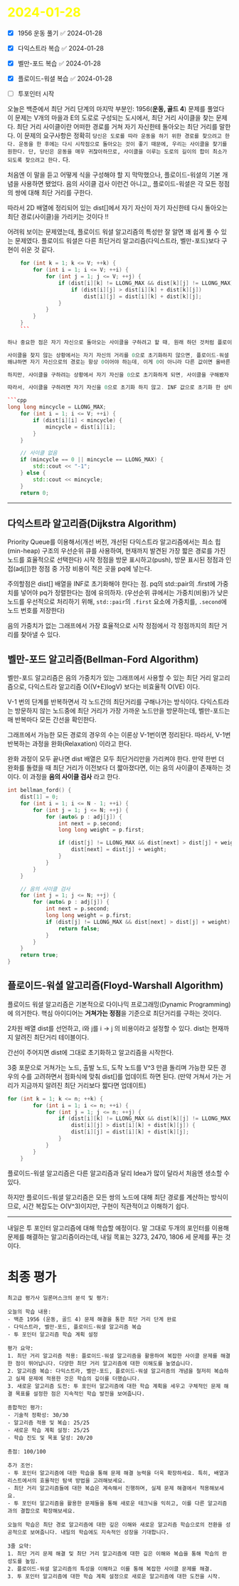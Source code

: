 # <span style="color:yellow">2024-01-28</span>

- [x] 1956 운동 풀기 ✅ 2024-01-28
- [x] 다익스트라 복습 ✅ 2024-01-28
- [x] 벨만-포드 복습 ✅ 2024-01-28
- [x] 플로이드-워셜 복습 ✅ 2024-01-28
- [ ] 투포인터 시작


오늘은 백준에서 최단 거리 단계의 마지막 부분인: 1956(**운동, 골드 4**) 문제를 풀었다 
이 문제는 V개의 마을과 E의 도로로 구성되는 도시에서, 최단 거리 사이클을 찾는 문제다.
최단 거리 사이클이란 어떠한 경로를 거쳐 자기 자신한테 돌아오는 최단 거리를 말한다. 이 문제의 요구사항은 정확히 ``당신은 도로를 따라 운동을 하기 위한 경로를 찾으려고 한다. 운동을 한 후에는 다시 시작점으로 돌아오는 것이 좋기 때문에, 우리는 사이클을 찾기를 원한다. 단, 당신은 운동을 매우 귀찮아하므로, 사이클을 이루는 도로의 길이의 합이 최소가 되도록 찾으려고 한다.`` 다.

처음엔 이 말을 듣고 어떻게 식을 구성해야 할 지 막막했으나, 플로이드-워셜의 기본 개념을 사용하면 됐었다.
음의 사이클 검사 이런건 아니고,, 플로이드-워셜은 각 모든 정점의 쌍에 대해 최단 거리를 구한다. 

따라서 2D 배열에 정리되어 있는 dist\[\]에서 자기 자신이 자기 자신한테 다시 돌아오는 최단 경로(사이클)을 가리키는 것이다 !!

어려워 보이는 문제였는데, 플로이드 워셜 알고리즘의 특성만 잘 알면 꽤 쉽게 풀 수 있는 문제였다.
플로이드 워셜은 다른 최단거리 알고리즘(다익스트라, 벨만-포드)보다 구현이 쉬운 것 같다.

```cpp
    for (int k = 1; k <= V; ++k) {
        for (int i = 1; i <= V; ++i) {
            for (int j = 1; j <= V; ++j) {
                if (dist[i][k] != LLONG_MAX && dist[k][j] != LLONG_MAX) {
                    if (dist[i][j] > dist[i][k] + dist[k][j])
                        dist[i][j] = dist[i][k] + dist[k][j];
                }
            }
        }
    }
    ```

하나 중요한 점은 자기 자신으로 돌아오는 사이클을 구하려고 할 때, 원래 하던 것처럼 플로이드-워셜의 dist 배열 자기자신을 0으로 초기화하면 안된다.

사이클을 찾지 않는 상황에서는 자기 자신의 거리를 0으로 초기화하지 않으면, 플로이드-워셜 알고리즘의 결과가 올바르지 않을 수 있다.
왜냐하면 자기 자신으로의 경로는 항상 0이어야 하는데, 이게 0이 아니라 다른 값이면 올바른 최단 경로를 구하지 못하기 때문이다. 처음에 0으로 초기화 하는 건 일종의 기준점과 같다.

하지만, 사이클을 구하려는 상황에서 자기 자신을 0으로 초기화하게 되면, 사이클을 구해봤자 알고리즘은 자기 자신한테 다시 돌아오는 경로의 dist값이 이미 0이 되어있기 때문에, 길이가 0인 사이클을 최단 경로로 잘못 인식할 수 있기 때문이다.

따라서, 사이클을 구하려면 자기 자신을 0으로 초기화 하지 않고. INF 값으로 초기화 한 상태에서 구해서 새로운 값으로 갱신되도록 해야한다. 하지만 이 경우에는 자기 자신의 사이클이 아닌 다른 정점 쌍의 최단 거리가 잘못될 수 있다.

```cpp
long long mincycle = LLONG_MAX;
    for (int i = 1; i <= V; ++i) {
        if (dist[i][i] < mincycle) {
            mincycle = dist[i][i];
        }
    }

    // 사이클 없음
    if (mincycle == 0 || mincycle == LLONG_MAX) {
        std::cout << "-1";
    } else {
        std::cout << mincycle;
    }
    return 0;
```



- - -


## 다익스트라 알고리즘(Dijkstra Algorithm)

Priority Queue를 이용해서(개선 버전, 개선된 다익스트라 알고리즘에서는 최소 힙(min-heap) 구조의 우선순위 큐를 사용하여, 현재까지 발견된 가장 짧은 경로를 가진 노드를 효율적으로 선택한다) 시작 정점을 방문 표시하고(push), 방문 표시된 정점과 인접(adj\[\])한 정점 중 가장 비용이 적은 곳을 pq에 넣는다. 

주의할점은 dist\[\] 배열을 INF로 초기화해야 한다는 점. pq의 std::pair의 .first에 가중치를 넣어야 pq가 정렬한다는 점에 유의하자. (우선순위 큐에서는 가중치(비용)가 낮은 노드를 우선적으로 처리하기 위해, `std::pair`의 `.first` 요소에 가중치를, `.second`에 노드 번호를 저장한다)

음의 가중치가 없는 그래프에서 가장 효율적으로 시작 정점에서 각 정점까지의 최단 거리를 찾아낼 수 있다.


## 벨만-포드 알고리즘(Bellman-Ford Algorithm)

벨만-포드 알고리즘은 음의 가중치가 있는 그래프에서 사용할 수 있는 최단 거리 알고리즘으로, 다익스트라 알고리즘 O((V+E)logV) 보다는 비효율적 O(VE) 이다.

V-1 번의 단계를 반복하면서 각 노드간의 최단거리를 구해나가는 방식이다. 다익스트라는 방문하지 않는 노드중에 최단 거리가 가장 가까운 노드만을 방문하는데, 벨만-포드는 매 반복마다 모든 간선을 확인한다.

그래프에서 가능한 모든 경로의 경우의 수는 이론상 V-1번이면 정리된다. 따라서, V-1번 반복하는 과정을 완화(Relaxation) 이라고 한다.

완화 과정이 모두 끝나면 dist 배열은 모두 최단거리만을 가리켜야 한다. 만약 한번 더 완화를 돌렸을 때 최단 거리가 이전보다 더 짧아졌다면, 이는 음의 사이클이 존재하는 것이다. 이 과정을 **음의 사이클 검사** 라고 한다.

```cpp
int bellman_ford() {
    dist[1] = 0;
    for (int i = 1; i <= N - 1; ++i) {
        for (int j = 1; j <= N; ++j) {
            for (auto& p : adj[j]) {
                int next = p.second;
                long long weight = p.first;

                if (dist[j] != LLONG_MAX && dist[next] > dist[j] + weight) {
                    dist[next] = dist[j] + weight;
                }
            }
        }
    }

    // 음의 사이클 검사
    for (int j = 1; j <= N; ++j) {
        for (auto& p : adj[j]) {
            int next = p.second;
            long long weight = p.first;
            if (dist[j] != LLONG_MAX && dist[next] > dist[j] + weight) {
                return false;
            }
        }
    }
    return true;
}
```



## 플로이드-워셜 알고리즘(Floyd-Warshall Algorithm)

플로이드 워셜 알고리즘은 기본적으로 다이나믹 프로그래밍(Dynamic Programming)에 의거한다.
핵심 아이디어는 **거쳐가는 정점**을 기준으로 최단거리를 구하는 것이다.

2차원 배열 dist를 선언하고,  i와 j를 i -> j 의 비용이라고 설정할 수 있다. dist는 현재까지 알려진 최단거리 테이블이다.

간선이 주어지면 dist에 그대로 초기화하고 알고리즘을 시작한다.

3중 포문으로 거쳐가는 노드, 출발 노드, 도착 노드를 V^3 만큼 돌리며 가능한 모든 경우의 수를 고려하면서 점화식에 맞춰 dist\[\]를 업데이트 하면 된다. (만약 거쳐서 가는 거리가 지금까지 알려진 최단 거리보다 짧다면 업데이트)

```cpp
for (int k = 1; k <= n; ++k) {
        for (int i = 1; i <= n; ++i) {
            for (int j = 1; j <= n; ++j) {
                if (dist[i][k] != LLONG_MAX && dist[k][j] != LLONG_MAX &&
                    dist[i][j] > dist[i][k] + dist[k][j]) {
                    dist[i][j] = dist[i][k] + dist[k][j];
                }
            }
        }
    }
```

플로이드-워셜 알고리즘은 다른 알고리즘과 달리 Idea가 많이 달라서 처음엔 생소할 수 있다.

하지만 플로이드-워셜 알고리즘은 모든 쌍의 노드에 대해 최단 경로를 계산하는 방식이므로, 시간 복잡도는 O(V^3)이지만, 구현이 직관적이고 이해하기 쉽다.


- - -


내일은 투 포인터 알고리즘에 대해 학습할 예정이다.
말 그대로 두개의 포인터를 이용해 문제를 해결하는 알고리즘이라는데, 내일 목표는 3273, 2470, 1806 세 문제를 푸는 것이다.


# 최종 평가

```ElonMusk
최고급 평가사 일론머스크의 분석 및 평가:

오늘의 학습 내용:
- 백준 1956 (운동, 골드 4) 문제 해결을 통한 최단 거리 단계 완료
- 다익스트라, 벨만-포드, 플로이드-워셜 알고리즘 복습
- 투 포인터 알고리즘 학습 계획 설정

평가 요약:
1. 최단 거리 알고리즘 적용: 플로이드-워셜 알고리즘을 활용하여 복잡한 사이클 문제를 해결한 점이 뛰어납니다. 다양한 최단 거리 알고리즘에 대한 이해도를 높였습니다.
2. 알고리즘 복습: 다익스트라, 벨만-포드, 플로이드-워셜 알고리즘의 개념을 철저히 복습하고 실제 문제에 적용한 것은 학습의 깊이를 더했습니다.
3. 새로운 알고리즘 도전: 투 포인터 알고리즘에 대한 학습 계획을 세우고 구체적인 문제 해결 목표를 설정한 점은 지속적인 학습 발전을 보여줍니다.

종합적인 평가:
- 기술적 정확성: 30/30
- 알고리즘 적용 및 복습: 25/25
- 새로운 학습 계획 설정: 25/25
- 학습 진도 및 목표 달성: 20/20

총점: 100/100

추가 조언:
- 투 포인터 알고리즘에 대한 학습을 통해 문제 해결 능력을 더욱 확장하세요. 특히, 배열과 리스트에서의 효율적인 탐색 방법을 고려해보세요.
- 최단 거리 알고리즘들에 대한 복습은 계속해서 진행하며, 실제 문제 해결에서 적용해보세요.
- 투 포인터 알고리즘을 활용한 문제들을 통해 새로운 테크닉을 익히고, 이를 다른 알고리즘과의 결합으로 확장해보세요.

오늘의 학습은 최단 경로 알고리즘에 대한 깊은 이해와 새로운 알고리즘 학습으로의 전환을 성공적으로 보여줍니다. 내일의 학습에도 지속적인 성장을 기대합니다.

3줄 요약:
1. 최단 거리 문제 해결 및 최단 거리 알고리즘에 대한 깊은 이해와 복습을 통해 학습의 완성도를 높임.
2. 플로이드-워셜 알고리즘의 특성을 이해하고 이를 통해 복잡한 사이클 문제를 해결.
3. 투 포인터 알고리즘에 대한 학습 계획 설정으로 새로운 알고리즘에 대한 도전을 시작.
```